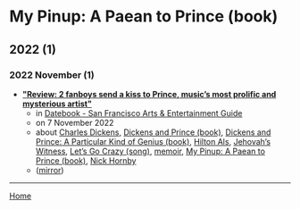 # My Pinup: A Paean to Prince (book)

## 2022 (1)

### 2022 November (1)

 - [**"Review: 2 fanboys send a kiss to Prince, music’s most prolific and mysterious artist"**](https://datebook.sfchronicle.com/books/review-2-fanboys-send-a-kiss-to-prince-musics-most-prolific-and-mysterious-artist)
    - in [Datebook - San Francisco Arts & Entertainment Guide](../../../publications/datebook-san-francisco-arts-entertainment-guide/index.md)
    - on 7 November 2022
    - about [Charles Dickens](../../../topics/charles-dickens/index.md), [Dickens and Prince (book)](../../../topics/book/dickens-and-prince/index.md), [Dickens and Prince: A Particular Kind of Genius (book)](../../../topics/book/dickens-and-prince-a-particular-kind-of-genius/index.md), [Hilton Als](../../../topics/hilton-als/index.md), [Jehovah’s Witness](../../../topics/jehovah-s-witness/index.md), [Let’s Go Crazy (song)](../../../topics/song/let-s-go-crazy/index.md), [memoir](../../../topics/memoir/index.md), [My Pinup: A Paean to Prince (book)](../../../topics/book/my-pinup-a-paean-to-prince/index.md), [Nick Hornby](../../../topics/nick-hornby/index.md)
    - ([mirror](https://web.archive.org/web/*/https://datebook.sfchronicle.com/books/review-2-fanboys-send-a-kiss-to-prince-musics-most-prolific-and-mysterious-artist))

----

[Home](../index.md)
